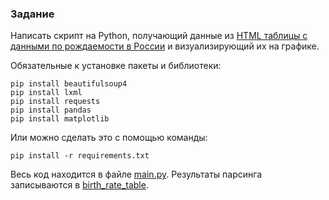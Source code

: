 ### Задание
Написать скрипт на Python, получающий данные из [HTML таблицы с данными по рождаемости 
в России](https://worldtable.info/gosudarstvo/tablica-rozhdaemosti-po-godam-rossija.html) 
и визуализирующий их на графике.

Обязательные к установке пакеты и библиотеки:

```
pip install beautifulsoup4
pip install lxml
pip install requests
pip install pandas
pip install matplotlib
```

Или можно сделать это с помощью команды:

```
pip install -r requirements.txt
```

Весь код находится в файле [main.py](https://github.com/lprosh/junior-analyst-portfolio/blob/main/python/parser_python/main.py).
Результаты парсинга записываются в [birth_rate_table](https://github.com/lprosh/junior-analyst-portfolio/blob/main/python/parser_python/birth_rate_table.csv).
